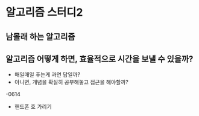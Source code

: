 # 알고리즘 스터디2

## 남몰래 하는 알고리즘

## 알고리즘 어떻게 하면, 효율적으로 시간을 보낼 수 있을까?

- 매일매일 푸는게 과연 답일까?
- 아니면, 개념을 확실히 공부해놓고 접근을 해야할까?

-0614
  - 핸드폰 호 가리기
